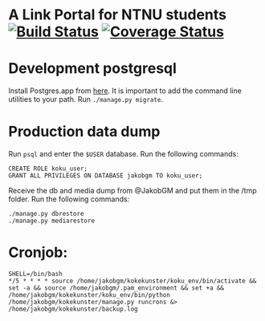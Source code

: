 # A Link Portal for NTNU students [![Build Status](https://travis-ci.org/JakobGM/django-kokekunster.svg?branch=master)](https://travis-ci.org/JakobGM/django-kokekunster) [![Coverage Status](https://coveralls.io/repos/github/JakobGM/django-kokekunster/badge.svg?branch=master)](https://coveralls.io/github/JakobGM/django-kokekunster?branch=master)
# Development postgresql
Install Postgres.app from [here](http://postgresapp.com/). It is important to
add the command line utilities to your path.
Run `./manage.py migrate`.

# Production data dump
Run `psql` and enter the `$USER` database. Run the following commands:
```
CREATE ROLE koku_user;
GRANT ALL PRIVILEGES ON DATABASE jakobgm TO koku_user;
```

Receive the db and media dump from @JakobGM and put them in the /tmp folder.
Run the following commands:
```
./manage.py dbrestore
./manage.py mediarestore
```
# Cronjob:
```
SHELL=/bin/bash
*/5 * * * * source /home/jakobgm/kokekunster/koku_env/bin/activate && set -a && source /home/jakobgm/.pam_environment && set +a && /home/jakobgm/kokekunster/koku_env/bin/python /home/jakobgm/kokekunster/manage.py runcrons &> /home/jakobgm/kokekunster/backup.log
```
